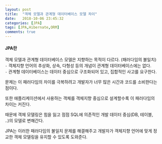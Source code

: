 ```yaml
---
layout: post
title:  "객체 모델과 관계형 데이터베이스 모델 차이"
date:   2018-10-06 23:45:32
categories: [JPA]
tags: [JPA,Hibernate,ORM]
comments: true
---
```

#### JPA란
객체 모델과 관계형 데이터베이스 모델은 지향하는 목적이 다르다. (패러다임의 불일치)  
`-` 객체지향 언어의 추상화, 상속, 다형성 등의 개념이 관계형 데이터베이스에는 없다.  
`-` 관계형 데이터베이스는 데이터 중심으로 구조화되어 있고, 집합적인 사고를 요구한다.  
<!--more-->
문제는 이 패러다임의 차이를 극복하려고 개발자가 너무 많은 시간과 코드를 소비한다는 점이다.   

또한 애플리케이션에서 사용하는 객체를 객체지향 중심으로 설계할수록 이 패러다임의 차이는 커진다.  

때문에 객체 모델링은 힘을 잃고 점점 SQL에 의존적인 개발 데이터 중심(DB, 테이블, ..)의 모델로 변해간다.   

JPA는 이러한 패러다임의 불일치 문제를 해결해주고 개발자가 객체지향 언어에 맞게 정교한 객체 모델링을 유지할 수 있도록 도와준다.  
